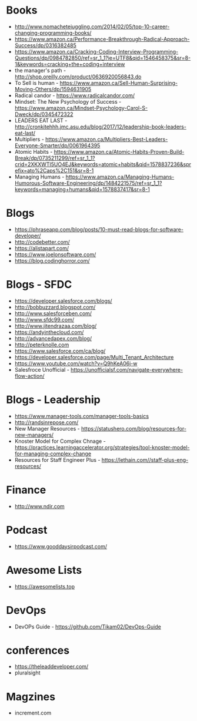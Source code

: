 # Books
* http://www.nomachetejuggling.com/2014/02/05/top-10-career-changing-programming-books/
* https://www.amazon.ca/Performance-Breakthrough-Radical-Approach-Success/dp/0316382485
* https://www.amazon.ca/Cracking-Coding-Interview-Programming-Questions/dp/0984782850/ref=sr_1_1?ie=UTF8&qid=1546458375&sr=8-1&keywords=cracking+the+coding+interview
* the manager's path - http://shop.oreilly.com/product/0636920056843.do
* To Sell is human - https://www.amazon.ca/Sell-Human-Surprising-Moving-Others/dp/1594631905
* Radical candor - https://www.radicalcandor.com/
* Mindset: The New Psychology of Success - https://www.amazon.ca/Mindset-Psychology-Carol-S-Dweck/dp/0345472322
* LEADERS EAT LAST - http://cronkitehhh.jmc.asu.edu/blog/2017/12/leadership-book-leaders-eat-last/
* Multipliers - https://www.amazon.ca/Multipliers-Best-Leaders-Everyone-Smarter/dp/0061964395
* Atomic Habits - https://www.amazon.ca/Atomic-Habits-Proven-Build-Break/dp/0735211299/ref=sr_1_1?crid=2XKXWTI5UO4EJ&keywords=atomic+habits&qid=1578837236&sprefix=ato%2Caps%2C151&sr=8-1
* Managing Humans - https://www.amazon.ca/Managing-Humans-Humorous-Software-Engineering/dp/1484221575/ref=sr_1_1?keywords=managing+humans&qid=1578837417&sr=8-1


# Blogs
* https://phraseapp.com/blog/posts/10-must-read-blogs-for-software-developer/
* http://codebetter.com/
* https://alistapart.com/
* https://www.joelonsoftware.com/
* https://blog.codinghorror.com/


# Blogs - SFDC
* https://developer.salesforce.com/blogs/
* http://bobbuzzard.blogspot.com/
* http://www.salesforceben.com/
* http://www.sfdc99.com/
* http://www.jitendrazaa.com/blog/
* https://andyinthecloud.com/
* http://advancedapex.com/blog/
* http://peterknolle.com
* https://www.salesforce.com/ca/blog/
* https://developer.salesforce.com/page/Multi_Tenant_Architecture 
* https://www.youtube.com/watch?v=Q9hKeA06j-w 
* Salesfroce Unofficial - https://unofficialsf.com/navigate-everywhere-flow-action/

# Blogs - Leadership
* https://www.manager-tools.com/manager-tools-basics
* http://randsinrepose.com/
* New Manager Resources - https://statushero.com/blog/resources-for-new-managers/
* Knoster Model for Complex Chnage - https://practices.learningaccelerator.org/strategies/tool-knoster-model-for-managing-complex-change
* Resources for Staff Engineer Plus - https://lethain.com//staff-plus-eng-resources/

# Finance
* http://www.ndir.com

# Podcast
* https://www.gooddaysirpodcast.com/

# Awesome Lists
* https://awesomelists.top

# DevOps
* DevOPs Guide - https://github.com/Tikam02/DevOps-Guide


# conferences
* https://theleaddeveloper.com/
* pluralsight 

# Magzines
* increment.com
